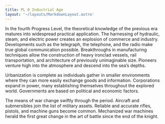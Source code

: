 ```yaml
---
title: PL 0 Industrial Age
layout: '~/layouts/MarkdownLayout.astro'
---
```

In the fourth Progress Level, the theoretical knowledge of the previous era
matures into widespread practical application. The harnessing of hydraulic,
steam, and electric power creates an explosion of commerce and industry.
Developments such as the telegraph, the telephone, and the radio make true
global communication possible. Breakthroughs in manufacturing techniques allow
the construction of heavy ironclad vessels, rail transportation, and
architecture of previously unimaginable size. Pioneers venture high into the
atmosphere and descend into the sea’s depths.

Urbanization is complete as individuals gather in smaller environments where
they can more easily exchange goods and information. Corporations expand in
power, many establishing themselves throughout the explored world. Governments
are based on political and economic factors.

The means of war change swiftly through the period. Aircraft and submersibles
join the list of military assets. Reliable and accurate rifles, pistols, and
machine guns become common. Mechanized war machines herald the first great
change in the art of battle since the end of the knight.

